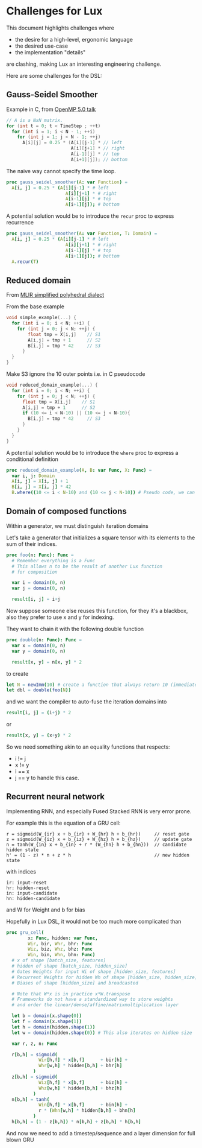 # Challenges for Lux

This document highlights challenges where
- the desire for a high-level, ergonomic language
- the desired use-case
- the implementation "details"

are clashing, making Lux an interesting engineering challenge.

Here are some challenges for the DSL:

## Gauss-Seidel Smoother

Example in C, from [OpenMP 5.0 talk](images/gauss_seidel_smoother)

```C
// A is a NxN matrix.
for (int t = 0; t < TimeStep ; ++t)
  for (int i = 1; i < N - 1; ++i)
    for (int j = 1; j < N - 1; ++j)
      A[i][j] = 0.25 * (A[i][j-1] * // left
                        A[i][j+1] * // right
                        A[i-1][j] * // top
                        A[i+1][j]); // bottom
```

The naive way cannot specify the time loop.

```Nim
proc gauss_seidel_smoother(A: var Function) =
  A[i, j] = 0.25 * (A[i][j-1] * # left
                      A[i][j+1] * # right
                      A[i-1][j] * # top
                      A[i+1][j]); # bottom
```

A potential solution would be to introduce the ``recur`` proc to express recurrence

```Nim
proc gauss_seidel_smoother(A: var Function, T: Domain) =
  A[i, j] = 0.25 * (A[i][j-1] * # left
                      A[i][j+1] * # right
                      A[i-1][j] * # top
                      A[i+1][j]); # bottom
  A.recur(T)
```

## Reduced domain

From [MLIR simplified polyhedral dialect](https://github.com/tensorflow/mlir/blob/83ff81bfd9d382852d0302ab2a234feb2e938fc7/g3doc/RationaleSimplifiedPolyhedralForm.md#proposal-simplified-polyhedral-form)

From the base example
```C
void simple_example(...) {
  for (int i = 0; i < N; ++i) {
    for (int j = 0; j < N; ++j) {
        float tmp = X[i,j]    // S1
        A[i,j] = tmp + 1      // S2
        B[i,j] = tmp * 42     // S3
      }
  }
}
```

Make S3 ignore the 10 outer points i.e. in C pseudocode
```C
void reduced_domain_example(...) {
  for (int i = 0; i < N; ++i) {
    for (int j = 0; j < N; ++j) {
      float tmp = X[i,j]    // S1
      A[i,j] = tmp + 1      // S2
      if (10 <= i < N-10) || (10 <= j < N-10){
        B[i,j] = tmp * 42     // S3
      }
    }
  }
}
```

A potential solution would be to introduce the ``where`` proc to express a conditional definition

```nim
proc reduced_domain_example(A, B: var Func, X: Func) =
  var i, j: Domain
  A[i, j] = X[i, j] + 1
  B[i, j] = X[i, j] * 42
  B.where((10 <= i < N-10) and (10 <= j < N-10)) # Pseudo code, we can't do 0<x<10
```

## Domain of composed functions

Within a generator, we must distinguish iteration domains

Let's take a generator that initializes a square tensor
with its elements to the sum of their indices.

```Nim
proc foo(n: Func): Func =
  # Remember everything is a Func
  # This allows n to be the result of another Lux function
  # for composition

  var i = domain(0, n)
  var j = domain(0, n)

  result[i, j] = i+j
```

Now suppose someone else reuses this function, for they it's a blackbox,
also they prefer to use x and y for indexing.

They want to chain it with the following double function

```Nim
proc double(n: Func): Func =
  var x = domain(0, n)
  var y = domain(0, n)

  result[x, y] = n[x, y] * 2
```

to create

```Nim
let N = newImm(10) # create a function that always return 10 (immediate)
let dbl = double(foo(N))
```

and we want the compiler to auto-fuse the iteration domains into

```Nim
result[i, j] = (i+j) * 2
```
or
```Nim
result[x, y] = (x+y) * 2
```

So we need something akin to an equality functions that respects:
- i != j
- x != y
- i == x
- j == y
to handle this case.

## Recurrent neural network

Implementing RNN, and especially Fused Stacked RNN is very error prone.

For example this is the equation of a GRU cell:

```
r = sigmoid(W_{ir} x + b_{ir} + W_{hr} h + b_{hr})     // reset gate
z = sigmoid(W_{iz} x + b_{iz} + W_{hz} h + b_{hz})     // update gate
n = tanh(W_{in} x + b_{in} + r * (W_{hn} h + b_{hn}))  // candidate hidden state
h' = (1 - z) * n + z * h                               // new hidden state
```

with indices
```
ir: input-reset
hr: hidden-reset
in: input-candidate
hn: hidden-candidate
```
and W for Weight and b for bias

Hopefully in Lux DSL, it would not be too much more complicated than

```Nim
proc gru_cell(
        x: Func, hidden: var Func,
        Wir, bir, Whr, bhr: Func
        Wiz, biz, Whz, bhz: Func
        Win, bin, Whn, bhn: Func)
  # x of shape [batch_size, features]
  # hidden of shape [batch_size, hidden_size]
  # Gates Weights for input Wi of shape [hidden_size, features]
  # Recurrent Weights for hidden Wh of shape [hidden_size, hidden_size]
  # Biases of shape [hidden_size] and broadcasted

  # Note that W*x is in practice x*W.transpose
  # Frameworks do not have a standardized way to store weights
  # and order the linear/dense/affine/matrixmultiplication layer

  let b = domain(x.shape(0))
  let f = domain(x.shape(1))
  let h = domain(hidden.shape(1))
  let w = domain(hidden.shape(0)) # This also iterates on hidden size

  var r, z, n: Func

  r[b,h] = sigmoid(
            Wir[h,f] * x[b,f]      + bir[h] +
            Whr[w,h] * hidden[b,h] + bhr[h]
          )
  z[b,h] = sigmoid(
            Wiz[h,f] * x[b,f]      + biz[h] +
            Whz[w,h] * hidden[b,h] + bhz[h]
          )
  n[b,h] = tanh(
            Win[h,f] * x[b,f]      + bin[h] +
            r * (Whn[w,h] * hidden[b,h] + bhn[h]
          )
  h[b,h] = (1 - z[b,h]) * n[b,h] + z[b,h] * h[b,h]
```

And now we need to add a timestep/sequence and a layer dimension
for full blown GRU

